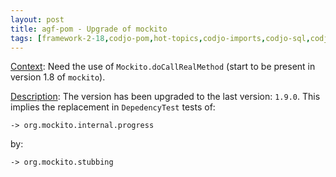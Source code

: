```yaml
---
layout: post
title: agf-pom - Upgrade of mockito
tags: [framework-2-18,codjo-pom,hot-topics,codjo-imports,codjo-sql,codjo-referential,codjo-administration,codjo-segmentation,codjo-tokio,codjo-control,codjo-mad]
---
```

<u>Context</u>:
Need the use of ```Mockito.doCallRealMethod``` (start to be present in version 1.8 of ```mockito```).

<u>Description</u>:
The version has been upgraded to the last version: ```1.9.0```.
This implies the replacement in ```DepedencyTest``` tests of: 
```
-> org.mockito.internal.progress
```
by:
```
-> org.mockito.stubbing
```